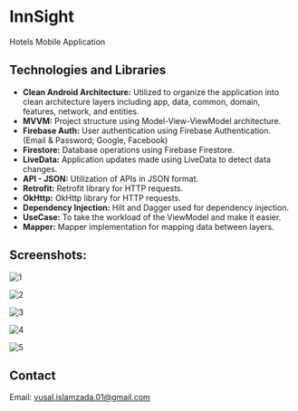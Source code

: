 # InnSight

Hotels Mobile Application

## Technologies and Libraries

- **Clean Android Architecture:** Utilized to organize the application into clean architecture layers including app, data, common, domain, features, network, and entities.
- **MVVM:** Project structure using Model-View-ViewModel architecture.
- **Firebase Auth:** User authentication using Firebase Authentication. (Email & Password; Google, Facebook)
- **Firestore:** Database operations using Firebase Firestore.
- **LiveData:** Application updates made using LiveData to detect data changes.
- **API - JSON:** Utilization of APIs in JSON format.
- **Retrofit:** Retrofit library for HTTP requests.
- **OkHttp:** OkHttp library for HTTP requests.
- **Dependency Injection:** Hilt and Dagger used for dependency injection.
- **UseCase:** To take the workload of the ViewModel and make it easier.
- **Mapper:** Mapper implementation for mapping data between layers.

## Screenshots:

![1](https://github.com/islamzadavusal/Hotels-Mobile-Application/assets/120246254/0fa06617-8f69-45b6-b5fd-8e29fb6f4cc4)

![2](https://github.com/islamzadavusal/Hotels-Mobile-Application/assets/120246254/47938c58-a4a0-4f83-a817-c829b03d57be)

![3](https://github.com/islamzadavusal/Hotels-Mobile-Application/assets/120246254/3fe1d534-df37-4702-bfc7-c2a12c847a94)

![4](https://github.com/islamzadavusal/Hotels-Mobile-Application/assets/120246254/00c65cc8-c8f6-4b21-b2bd-62bacdca8a8f)

![5](https://github.com/islamzadavusal/Hotels-Mobile-Application/assets/120246254/52bbd10f-6561-4481-becc-fc2a47fd6afe)


## Contact

Email: vusal.islamzada.01@gmail.com
